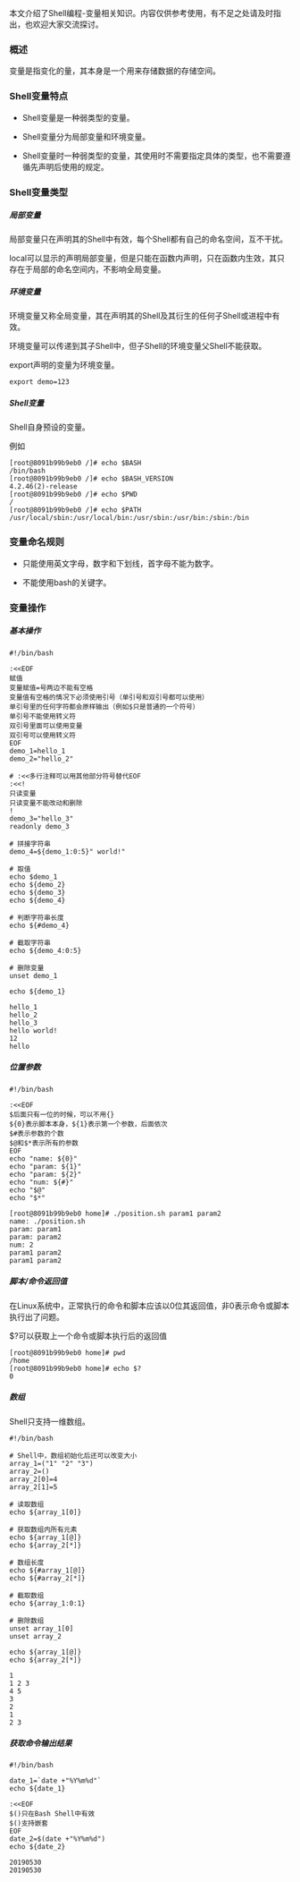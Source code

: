 本文介绍了Shell编程-变量相关知识。内容仅供参考使用，有不足之处请及时指出，也欢迎大家交流探讨。

### 概述

变量是指变化的量，其本身是一个用来存储数据的存储空间。

### Shell变量特点

* Shell变量是一种弱类型的变量。

* Shell变量分为局部变量和环境变量。

* Shell变量时一种弱类型的变量，其使用时不需要指定具体的类型，也不需要遵循先声明后使用的规定。

### Shell变量类型

##### 局部变量

局部变量只在声明其的Shell中有效，每个Shell都有自己的命名空间，互不干扰。

local可以显示的声明局部变量，但是只能在函数内声明，只在函数内生效，其只存在于局部的命名空间内，不影响全局变量。

##### 环境变量

环境变量又称全局变量，其在声明其的Shell及其衍生的任何子Shell或进程中有效。

环境变量可以传递到其子Shell中，但子Shell的环境变量父Shell不能获取。

export声明的变量为环境变量。

``` shell
export demo=123
```

##### Shell变量

Shell自身预设的变量。

例如

``` shell
[root@8091b99b9eb0 /]# echo $BASH
/bin/bash
[root@8091b99b9eb0 /]# echo $BASH_VERSION
4.2.46(2)-release
[root@8091b99b9eb0 /]# echo $PWD
/
[root@8091b99b9eb0 /]# echo $PATH
/usr/local/sbin:/usr/local/bin:/usr/sbin:/usr/bin:/sbin:/bin
```

### 变量命名规则

* 只能使用英文字母，数字和下划线，首字母不能为数字。

* 不能使用bash的关键字。

### 变量操作

##### 基本操作

``` shell
#!/bin/bash

:<<EOF
赋值
变量赋值=号两边不能有空格
变量值有空格的情况下必须使用引号（单引号和双引号都可以使用）
单引号里的任何字符都会原样输出（例如$只是普通的一个符号）
单引号不能使用转义符
双引号里面可以使用变量
双引号可以使用转义符
EOF
demo_1=hello_1
demo_2="hello_2"

# :<<多行注释可以用其他部分符号替代EOF
:<<!
只读变量
只读变量不能改动和删除
!
demo_3="hello_3"
readonly demo_3

# 拼接字符串
demo_4=${demo_1:0:5}" world!"

# 取值
echo $demo_1
echo ${demo_2}
echo ${demo_3}
echo ${demo_4}

# 判断字符串长度
echo ${#demo_4}

# 截取字符串
echo ${demo_4:0:5}

# 删除变量
unset demo_1

echo ${demo_1}
```

``` text
hello_1
hello_2
hello_3
hello world!
12
hello

```

##### 位置参数

``` shell
#!/bin/bash

:<<EOF
$后面只有一位的时候，可以不用{}
${0}表示脚本本身，${1}表示第一个参数，后面依次
$#表示参数的个数
$@和$*表示所有的参数
EOF
echo "name: ${0}"
echo "param: ${1}"
echo "param: ${2}"
echo "num: ${#}"
echo "$@"
echo "$*"
```

``` shell
[root@8091b99b9eb0 home]# ./position.sh param1 param2
name: ./position.sh
param: param1
param: param2
num: 2
param1 param2
param1 param2
```

##### 脚本/命令返回值

在Linux系统中，正常执行的命令和脚本应该以0位其返回值，非0表示命令或脚本执行出了问题。

$?可以获取上一个命令或脚本执行后的返回值

``` shell
[root@8091b99b9eb0 home]# pwd
/home
[root@8091b99b9eb0 home]# echo $?
0
```

##### 数组

Shell只支持一维数组。

``` shell
#!/bin/bash

# Shell中，数组初始化后还可以改变大小
array_1=("1" "2" "3")
array_2=()
array_2[0]=4
array_2[1]=5

# 读取数组
echo ${array_1[0]}

# 获取数组内所有元素
echo ${array_1[@]}
echo ${array_2[*]}

# 数组长度
echo ${#array_1[@]}
echo ${#array_2[*]}

# 截取数组
echo ${array_1:0:1}

# 删除数组
unset array_1[0]
unset array_2

echo ${array_1[@]}
echo ${array_2[*]}
```

``` text
1
1 2 3
4 5
3
2
1
2 3

```

##### 获取命令输出结果

``` shell
#!/bin/bash

date_1=`date +"%Y%m%d"`
echo ${date_1}

:<<EOF
$()只在Bash Shell中有效
$()支持嵌套
EOF
date_2=$(date +"%Y%m%d")
echo ${date_2}
```

``` text
20190530
20190530
```